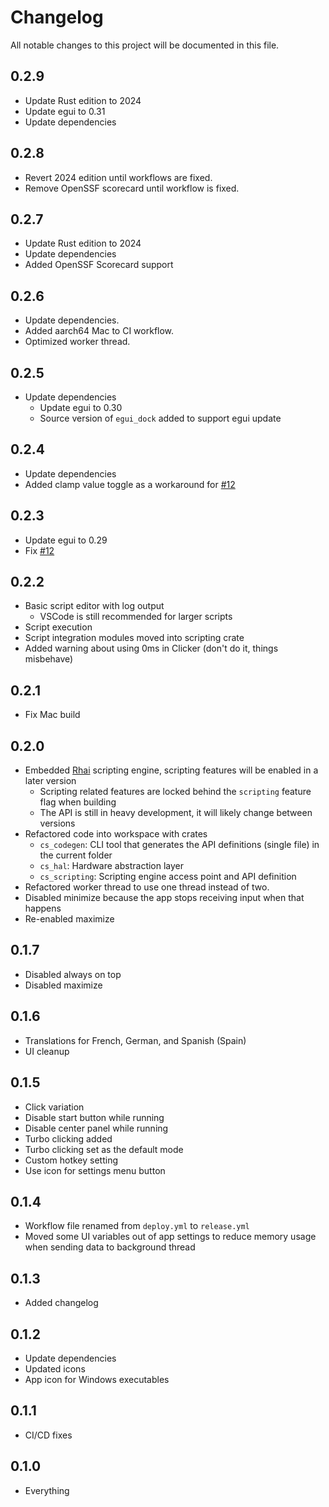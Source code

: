 # Changelog

All notable changes to this project will be documented in this file.

## 0.2.9

- Update Rust edition to 2024
- Update egui to 0.31
- Update dependencies

## 0.2.8

- Revert 2024 edition until workflows are fixed.
- Remove OpenSSF scorecard until workflow is fixed.

## 0.2.7

- Update Rust edition to 2024
- Update dependencies
- Added OpenSSF Scorecard support

## 0.2.6

- Update dependencies.
- Added aarch64 Mac to CI workflow.
- Optimized worker thread.

## 0.2.5

- Update dependencies
  - Update egui to 0.30
  - Source version of `egui_dock` added to support egui update

## 0.2.4

- Update dependencies
- Added clamp value toggle as a workaround for [#12](https://github.com/iliags/click_storm/issues/12)

## 0.2.3

- Update egui to 0.29
- Fix [#12](https://github.com/iliags/click_storm/issues/12)

## 0.2.2

- Basic script editor with log output
  - VSCode is still recommended for larger scripts
- Script execution
- Script integration modules moved into scripting crate
- Added warning about using 0ms in Clicker (don't do it, things misbehave)

## 0.2.1

- Fix Mac build

## 0.2.0

- Embedded [Rhai](https://rhai.rs/) scripting engine, scripting features will be enabled in a later version
  - Scripting related features are locked behind the `scripting` feature flag when building
  - The API is still in heavy development, it will likely change between versions
- Refactored code into workspace with crates
  - `cs_codegen`: CLI tool that generates the API definitions (single file) in the current folder
  - `cs_hal`: Hardware abstraction layer
  - `cs_scripting`: Scripting engine access point and API definition
- Refactored worker thread to use one thread instead of two.
- Disabled minimize because the app stops receiving input when that happens
- Re-enabled maximize

## 0.1.7

- Disabled always on top
- Disabled maximize

## 0.1.6

- Translations for French, German, and Spanish (Spain)
- UI cleanup

## 0.1.5

- Click variation
- Disable start button while running
- Disable center panel while running
- Turbo clicking added
- Turbo clicking set as the default mode
- Custom hotkey setting
- Use icon for settings menu button

## 0.1.4

- Workflow file renamed from `deploy.yml` to `release.yml`
- Moved some UI variables out of app settings to reduce memory usage when sending data to background thread

## 0.1.3

- Added changelog

## 0.1.2

- Update dependencies
- Updated icons
- App icon for Windows executables

## 0.1.1

- CI/CD fixes

## 0.1.0

- Everything
